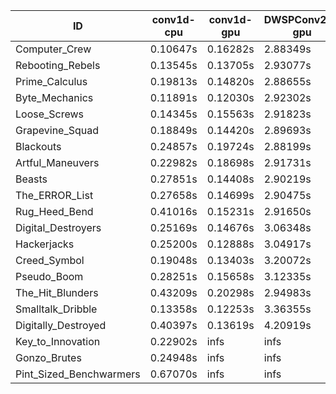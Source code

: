 |ID|conv1d-cpu|conv1d-gpu|DWSPConv2D-gpu|gemm-gpu|avg|
|-|-|-|-|-|-|
|Computer_Crew|0.10647s|0.16282s|2.88349s|1.70565s|1.21461s|
|Rebooting_Rebels|0.13545s|0.13705s|2.93077s|1.70983s|1.22828s|
|Prime_Calculus|0.19813s|0.14820s|2.88655s|1.70898s|1.23547s|
|Byte_Mechanics|0.11891s|0.12030s|2.92302s|1.79605s|1.23957s|
|Loose_Screws|0.14345s|0.15563s|2.91823s|1.78857s|1.25147s|
|Grapevine_Squad|0.18849s|0.14420s|2.89693s|1.79552s|1.25628s|
|Blackouts|0.24857s|0.19724s|2.88199s|1.71042s|1.25955s|
|Artful_Maneuvers|0.22982s|0.18698s|2.91731s|1.71416s|1.26207s|
|Beasts|0.27851s|0.14408s|2.90219s|1.90668s|1.30787s|
|The_ERROR_List|0.27658s|0.14699s|2.90475s|1.97965s|1.32699s|
|Rug_Heed_Bend|0.41016s|0.15231s|2.91650s|1.86212s|1.33527s|
|Digital_Destroyers|0.25169s|0.14676s|3.06348s|1.92000s|1.34548s|
|Hackerjacks|0.25200s|0.12888s|3.04917s|1.97780s|1.35196s|
|Creed_Symbol|0.19048s|0.13403s|3.20072s|1.90209s|1.35683s|
|Pseudo_Boom|0.28251s|0.15658s|3.12335s|1.94096s|1.37585s|
|The_Hit_Blunders|0.43209s|0.20298s|2.94983s|1.93481s|1.37992s|
|Smalltalk_Dribble|0.13358s|0.12253s|3.36355s|1.98520s|1.40121s|
|Digitally_Destroyed|0.40397s|0.13619s|4.20919s|2.50997s|1.81483s|
|Key_to_Innovation|0.22902s|infs|infs|2.61456s|infs|
|Gonzo_Brutes|0.24948s|infs|infs|infs|infs|
|Pint_Sized_Benchwarmers|0.67070s|infs|infs|4.47045s|infs|
